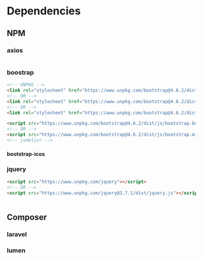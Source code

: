 # Dependencies

## NPM

<!-- UNPKG -->
<!-- <link rel="stylesheet" href="" /> -->
<!-- <script src=""></script> -->

### axios

```html
```

### boostrap

```html
<!-- UNPKG -->
<link rel="stylesheet" href="https://www.unpkg.com/bootstrap@4.6.2/dist/css/bootstrap-grid.min.css" />
<!-- OR -->
<link rel="stylesheet" href="https://www.unpkg.com/bootstrap@4.6.2/dist/css/bootstrap-reboot.min.css" />
<!-- OR -->
<link rel="stylesheet" href="https://www.unpkg.com/bootstrap@4.6.2/dist/css/bootstrap.min.css" />

<script src="https://www.unpkg.com/bootstrap@4.6.2/dist/js/bootstrap.bundle.min.js"></script>
<!-- OR -->
<script src="https://www.unpkg.com/bootstrap@4.6.2/dist/js/bootstrap.min.js"></script>
<!-- jsdelivr -->
```

#### bootstrap-icos

### jquery

```html
<script src="https://www.unpkg.com/jquery"></script>
<!-- OR -->
<script src="https://www.unpkg.com/jquery@3.7.1/dist/jquery.js"></script>
    
```

## Composer

### laravel

### lumen
